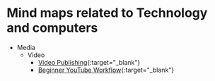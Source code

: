 # Mind maps related to Technology and computers
- Media
  - Video
    - [Video Publishing](https://www.plantuml.com/plantuml/proxy?fmt=svg&cache=no&src=https://raw.githubusercontent.com/mind-maps/technology/master/media/video/publishing.puml){:target="_blank"}
    - [Beginner YouTube Workflow](https://www.plantuml.com/plantuml/proxy?fmt=svg&cache=no&src=https://raw.githubusercontent.com/mind-maps/technology/master/media/video/beginer-youtube-workflow.puml){:target="_blank"}
